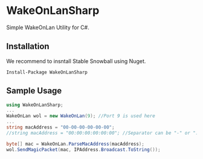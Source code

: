 # WakeOnLanSharp

Simple WakeOnLan Utility for C#. 

## Installation

We recommend to insntall Stable Snowball using Nuget.
~~~
Install-Package WakeOnLanSharp
~~~

## Sample Usage

~~~csharp
using WakeOnLanSharp;
...
WakeOnLan wol = new WakeOnLan(9); //Port 9 is used here
...
string macAddress = "00-00-00-00-00-00";
//string macAddress = "00:00:00:00:00:00"; //Separator can be "-" or ":".

byte[] mac = WakeOnLan.ParseMacAddress(macAddress);
wol.SendMagicPacket(mac, IPAddress.Broadcast.ToString());
~~~
